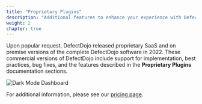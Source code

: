 ```yaml
---
title: "Proprietary Plugins"
description: "Additional features to enhance your experience with DefectDojo."
weight: 2
chapter: true
---
```


Upon popular request, DefectDojo released proprietary SaaS and on premise versions of the complete DefectDojo software in 2022. These commercial versions of DefectDojo include support for implementation, best practices, bug fixes, and the features described in the **Proprietary Plugins** documentation sections.

![Dark Mode Dashboard](../../images/dark_mode/dm-dashboard.png)

For additional information, please see our [pricing page](https://www.defectdojo.com/pricing).